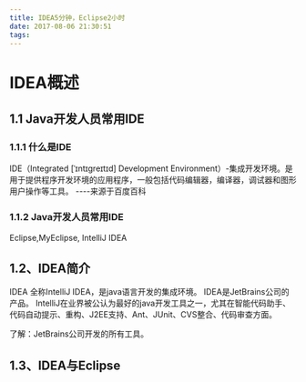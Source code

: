 ```yaml
---
title: IDEA5分钟，Eclipse2小时
date: 2017-08-06 21:30:51
tags:
---
```

# IDEA概述
## 1.1 Java开发人员常用IDE
### 1.1.1 什么是IDE
IDE（Integrated [ˈɪntɪgreɪtɪd] Development Environment）-集成开发环境。是用于提供程序开发环境的应用程序，一般包括代码编辑器，编译器，调试器和图形用户操作等工具。 ----来源于百度百科
### 1.1.2 Java开发人员常用IDE
Eclipse,MyEclipse, IntelliJ IDEA
<!--more-->
 
## 1.2、IDEA简介
IDEA 全称IntelliJ IDEA，是java语言开发的集成环境。
IDEA是JetBrains公司的产品。
IntelliJ在业界被公认为最好的java开发工具之一，尤其在智能代码助手、代码自动提示、重构、J2EE支持、Ant、JUnit、CVS整合、代码审查方面。

了解：JetBrains公司开发的所有工具。

		  

## 1.3、IDEA与Eclipse